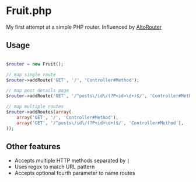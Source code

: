 # Fruit.php

My first attempt at a simple PHP router.
Influenced by [AltoRouter](https://github.com/dannyvankooten/AltoRouter)

## Usage

```php

$router = new Fruit();

// map single route
$router->addRoute('GET', '/', 'Controller#Method');

// map post details page
$router->addRoute('GET', '/^posts\/id\/(?P<id>\d+)$/', 'Controller#Method');

// map multiple routes
$router->addRoutes(array(
    array('GET', '/', 'Controller#Method'),
    array('GET', '/^posts\/id\/(?P<id>\d+)$/', 'Controller#Method'),
));

```

## Other features

  * Accepts multiple HTTP methods separated by `|`
  * Uses regex to match URL pattern
  * Accepts optional fourth parameter to name routes
